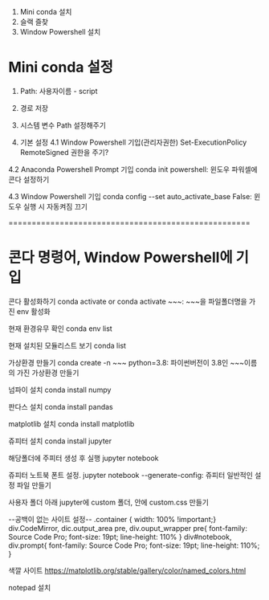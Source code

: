 1. Mini conda 설치
2. 슬랙 즐찾
3. Window Powershell 설치

# Mini conda 설정
1. Path: 사용자이름  - script 
2. 경로 저장
3. 시스템 변수 Path 설정해주기

4. 기본 설정
4.1 Window Powershell 기입(관리자권한)
Set-ExecutionPolicy RemoteSigned 권한을 주기?

4.2 Anaconda Powershell Prompt 기입
conda init powershell: 윈도우 파워셀에 콘다 설정하기

4.3  Window Powershell 기입
conda config --set auto_activate_base False: 윈도우 실행 시 자동켜짐 끄기

====================================================
# 콘다 명령어, Window Powershell에 기입

콘다 활성화하기
conda activate or conda activate ~~~: ~~~을 파일폴더명을 가진 env 활성화

현재 환경유무 확인
conda env list

현재 설치된 모듈리스트 보기
conda list

가상환경 만들기
conda create -n ~~~ python=3.8: 파이썬버전이 3.8인 ~~~이름의 가진 가상환경 만들기

넘파이 설치
conda install numpy

판다스 설치
conda install pandas

matplotlib 설치
conda install matplotlib

쥬피터 설치
conda install jupyter

해당폴더에 주피터 생성 후 실행
jupyter notebook

쥬피터 노트북 폰트 설정.
jupyter notebook --generate-config: 쥬피터 일반적인 설정 파일 만들기

사용자 폴더 아래 jupyter에 custom 폴더, 안에 custom.css 만들기

--공백이 없는 사이트 설정--
.container { width: 100% !important;}
div.CodeMirror, dic.output_area pre, div.ouput_wrapper pre{
  font-family: Source Code Pro;
  font-size: 19pt;
  line-height: 110%
}
div#notebook, div.prompt{
    font-family: Source Code Pro;
    font-size: 19pt;
    line-height: 110%;
}

색깔 사이트
https://matplotlib.org/stable/gallery/color/named_colors.html

notepad 설치

